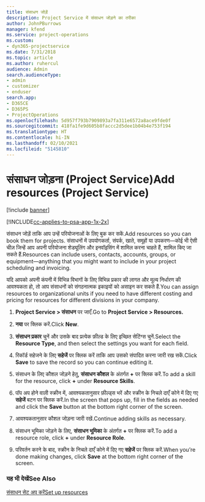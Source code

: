 ```yaml
---
title: संसाधन जोड़ें
description: Project Service में संसाधन जोड़ने का तरीका
author: JohnPBurrows
manager: kfend
ms.service: project-operations
ms.custom:
- dyn365-projectservice
ms.date: 7/31/2018
ms.topic: article
ms.author: ruhercul
audience: Admin
search.audienceType:
- admin
- customizer
- enduser
search.app:
- D365CE
- D365PS
- ProjectOperations
ms.openlocfilehash: 5d957f793b7909893a7fa311e6572a8ace9fde0f
ms.sourcegitcommit: 418fa1fe9d605b8faccc2d5dee1b04b4e753f194
ms.translationtype: HT
ms.contentlocale: hi-IN
ms.lasthandoff: 02/10/2021
ms.locfileid: "5145810"
---
```

# <a name="add-resources-project-service"></a><span data-ttu-id="397c3-103">संसाधन जोड़ना (Project Service)</span><span class="sxs-lookup"><span data-stu-id="397c3-103">Add resources (Project Service)</span></span>

[!include [banner](../includes/psa-now-project-operations.md)]

[!INCLUDE[cc-applies-to-psa-app-1x-2x](../includes/cc-applies-to-psa-app-1x-2x.md)]

<span data-ttu-id="397c3-104">संसाधन जोड़ें ताकि आप उन्हें परियोजनाओं के लिए बुक कर सकें.</span><span class="sxs-lookup"><span data-stu-id="397c3-104">Add resources so you can book them for projects.</span></span> <span data-ttu-id="397c3-105">संसाधनों में उपयोगकर्ता, संपर्क, खाते, समूहों या उपकरण—कोई भी ऐसी चीज़ जिन्हें आप अपनी परियोजना शेड्यूलिंग और इनवॉइसिंग में शामिल करना चाहते हैं, शामिल किए जा सकते हैं.</span><span class="sxs-lookup"><span data-stu-id="397c3-105">Resources can include users, contacts, accounts, groups, or equipment—anything that you might want to include in your project scheduling and invoicing.</span></span>  
  
<span data-ttu-id="397c3-106">यदि आपको अपनी कंपनी में विभिन्न विभागों के लिए विभिन्न प्रकार की लागत और मूल्य निर्धारण की आवश्यकता हो, तो आप संसाधनों को संगठनात्मक इकाइयों को असाइन कर सकते हैं.</span><span class="sxs-lookup"><span data-stu-id="397c3-106">You can assign resources to organizational units if you need to have different costing and pricing for resources for different divisions in your company.</span></span>  
  
1.  <span data-ttu-id="397c3-107">**Project Service > संसाधन** पर जाएँ.</span><span class="sxs-lookup"><span data-stu-id="397c3-107">Go to **Project Service > Resources.**</span></span>  
  
2.  <span data-ttu-id="397c3-108">**नया** पर क्लिक करें.</span><span class="sxs-lookup"><span data-stu-id="397c3-108">Click **New**.</span></span>  
  
3.  <span data-ttu-id="397c3-109">**संसाधन प्रकार** चुनें और उसके बाद प्रत्येक फ़ील्ड के लिए इच्छित सेटिंग्स चुनें.</span><span class="sxs-lookup"><span data-stu-id="397c3-109">Select the **Resource Type**, and then select the settings you want for each field.</span></span>  
  
4.  <span data-ttu-id="397c3-110">रिकॉर्ड सहेजने के लिए **सहेजें** पर क्लिक करें ताकि आप उसको संपादित करना जारी रख सकें.</span><span class="sxs-lookup"><span data-stu-id="397c3-110">Click **Save** to save the record so you can continue editing it.</span></span>  
  
5.  <span data-ttu-id="397c3-111">संसाधन के लिए कौशल जोड़ने हेतु, **संसाधन कौशल** के अंतर्गत **+** पर क्लिक करें.</span><span class="sxs-lookup"><span data-stu-id="397c3-111">To add a skill for the resource, click **+** under **Resource Skills**.</span></span>  
  
6.  <span data-ttu-id="397c3-112">पॉप अप होने वाली स्क्रीन में, आवश्यकतानुसार फ़ील्ड्स भरें और स्क्रीन के निचले दाएँ कोने में दिए गए **सहेजें** बटन पर क्लिक करें.</span><span class="sxs-lookup"><span data-stu-id="397c3-112">In the screen that pops up, fill in the fields as needed and click the **Save** button at the bottom right corner of the screen.</span></span>  
  
7.  <span data-ttu-id="397c3-113">आवश्यकतानुसार कौशल जोड़ना जारी रखें.</span><span class="sxs-lookup"><span data-stu-id="397c3-113">Continue adding skills as necessary.</span></span>  
  
8.  <span data-ttu-id="397c3-114">संसाधन भूमिका जोड़ने के लिए, **संसाधन भूमिका** के अंतर्गत **+** पर क्लिक करें.</span><span class="sxs-lookup"><span data-stu-id="397c3-114">To add a resource role, click **+** under **Resource Role**.</span></span>  
  
9. <span data-ttu-id="397c3-115">परिवर्तन करने के बाद, स्‍क्रीन के निचले दाएँ कोने में दिए गए **सहेजें** पर क्लिक करें.</span><span class="sxs-lookup"><span data-stu-id="397c3-115">When you’re done making changes, click **Save** at the bottom right corner of the screen.</span></span>  
  
### <a name="see-also"></a><span data-ttu-id="397c3-116">यह भी देखें</span><span class="sxs-lookup"><span data-stu-id="397c3-116">See Also</span></span>  
 [<span data-ttu-id="397c3-117">संसाधन सेट अप करें</span><span class="sxs-lookup"><span data-stu-id="397c3-117">Set up resources</span></span>](../psa/set-up-resources.md)
